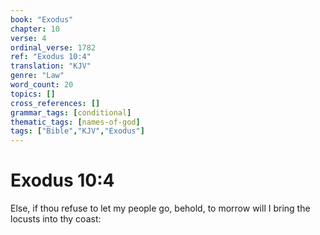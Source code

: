```yaml
---
book: "Exodus"
chapter: 10
verse: 4
ordinal_verse: 1782
ref: "Exodus 10:4"
translation: "KJV"
genre: "Law"
word_count: 20
topics: []
cross_references: []
grammar_tags: [conditional]
thematic_tags: [names-of-god]
tags: ["Bible","KJV","Exodus"]
---
```


# Exodus 10:4

Else, if thou refuse to let my people go, behold, to morrow will I bring the locusts into thy coast:
